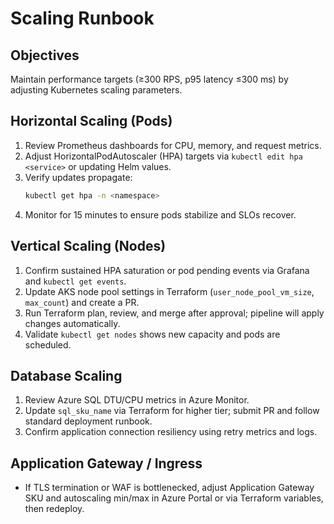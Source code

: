 # Scaling Runbook

## Objectives
Maintain performance targets (≥300 RPS, p95 latency ≤300 ms) by adjusting Kubernetes scaling parameters.

## Horizontal Scaling (Pods)
1. Review Prometheus dashboards for CPU, memory, and request metrics.
2. Adjust HorizontalPodAutoscaler (HPA) targets via `kubectl edit hpa <service>` or updating Helm values.
3. Verify updates propagate:
   ```bash
   kubectl get hpa -n <namespace>
   ```
4. Monitor for 15 minutes to ensure pods stabilize and SLOs recover.

## Vertical Scaling (Nodes)
1. Confirm sustained HPA saturation or pod pending events via Grafana and `kubectl get events`.
2. Update AKS node pool settings in Terraform (`user_node_pool_vm_size`, `max_count`) and create a PR.
3. Run Terraform plan, review, and merge after approval; pipeline will apply changes automatically.
4. Validate `kubectl get nodes` shows new capacity and pods are scheduled.

## Database Scaling
1. Review Azure SQL DTU/CPU metrics in Azure Monitor.
2. Update `sql_sku_name` via Terraform for higher tier; submit PR and follow standard deployment runbook.
3. Confirm application connection resiliency using retry metrics and logs.

## Application Gateway / Ingress
- If TLS termination or WAF is bottlenecked, adjust Application Gateway SKU and autoscaling min/max in Azure Portal or via Terraform variables, then redeploy.

